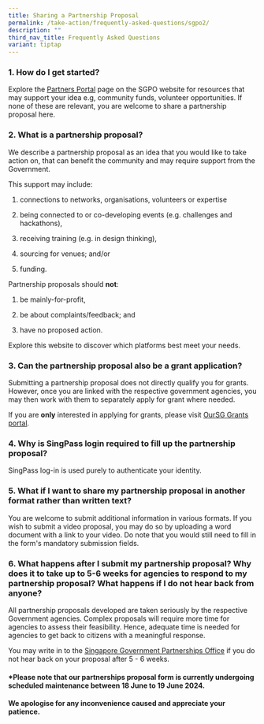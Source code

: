 ```yaml
---
title: Sharing a Partnership Proposal
permalink: /take-action/frequently-asked-questions/sgpo2/
description: ""
third_nav_title: Frequently Asked Questions
variant: tiptap
---
```

<h3>1. How do I get started?</h3>
<p>Explore the <a href="/take-action/partnersportal/" rel="noopener noreferrer nofollow" target="_blank">Partners Portal</a> page
on the SGPO website for resources that may support your idea e.g, community
funds, volunteer opportunities. If none of these are relevant, you are
welcome to share a partnership proposal here.</p>
<p></p>
<h3>2. What is a partnership proposal?</h3>
<p>We describe a partnership proposal as an idea that you would like to take
action on, that can benefit the community and may require support from
the Government.</p>
<p>This support may include:</p>
<ol data-tight="true" class="tight">
<li>
<p>connections to networks, organisations, volunteers or expertise</p>
</li>
<li>
<p>being connected to or co-developing events (e.g. challenges and hackathons),</p>
</li>
<li>
<p>receiving training (e.g. in design thinking),</p>
</li>
<li>
<p>sourcing for venues; and/or</p>
</li>
<li>
<p>funding.</p>
</li>
</ol>
<p>Partnership proposals should <strong>not</strong>:</p>
<ol data-tight="true" class="tight">
<li>
<p>be mainly-for-profit,</p>
</li>
<li>
<p>be about complaints/feedback; and</p>
</li>
<li>
<p>have no proposed action.</p>
</li>
</ol>
<p>Explore this website to discover which platforms best meet your needs.</p>
<h3>3. Can the partnership proposal also be a grant application?</h3>
<p>Submitting a partnership proposal does not directly qualify you for grants.
However, once you are linked with the respective government agencies, you
may then work with them to separately apply for grant where needed.</p>
<p>If you are <strong>only</strong> interested in applying for grants, please
visit <a href="https://oursggrants.gov.sg" rel="noopener noreferrer nofollow" target="_blank">OurSG Grants portal</a>.</p>
<h3>4. Why is SingPass login required to fill up the partnership proposal?</h3>
<p>SingPass log-in is used purely to authenticate your identity.</p>
<h3>5. What if I want to share my partnership proposal in another format rather than written text?</h3>
<p>You are welcome to submit additional information in various formats. If
you wish to submit a video proposal, you may do so by uploading a word
document with a link to your video. Do note that you would still need to
fill in the form's mandatory submission fields.</p>
<h3>6. What happens after I submit my partnership proposal? Why does it to take up to 5-6 weeks for agencies to respond to my partnership proposal? What happens if I do not hear back from anyone?</h3>
<p>All partnership proposals developed are taken seriously by the respective
Government agencies. Complex proposals will require more time for agencies
to assess their feasibility. Hence, adequate time is needed for agencies
to get back to citizens with a meaningful response.</p>
<p>You may write in to the <a href="https://form.gov.sg/65a74bb37d27490011d6b231" rel="noopener noreferrer nofollow" target="_blank">Singapore Government Partnerships Office</a> if
you do not hear back on your proposal after 5 - 6 weeks.</p>
<h4>*Please note that our partnerships proposal form is currently undergoing scheduled maintenance between 18 June to 19 June 2024.&nbsp;</h4>
<h4>We apologise for any inconvenience caused and appreciate your patience.</h4>
<p></p>